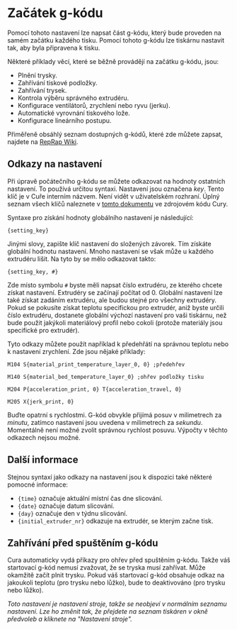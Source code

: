 Začátek g-kódu
====
Pomocí tohoto nastavení lze napsat část g-kódu, který bude proveden na samém začátku každého tisku. Pomocí tohoto g-kódu lze tiskárnu nastavit tak, aby byla připravena k tisku.

Některé příklady věcí, které se běžně provádějí na začátku g-kódu, jsou:
* Plnění trysky.
* Zahřívání tiskové podložky.
* Zahřívání trysek.
* Kontrola výběru správného extrudéru.
* Konfigurace ventilátorů, zrychlení nebo ryvu (jerku).
* Automatické vyrovnání tiskového lože.
* Konfigurace lineárního postupu.

Přiměřeně obsáhlý seznam dostupných g-kódů, které zde můžete zapsat, najdete na [RepRap Wiki](https://reprap.org/wiki/G-code).

Odkazy na nastavení
----
Při úpravě počátečního g-kódu se můžete odkazovat na hodnoty ostatních nastavení. To používá určitou syntaxi. Nastavení jsou označena *key*. Tento klíč je v Cuře interním názvem. Není vidět v uživatelském rozhraní. Úplný seznam všech klíčů naleznete v [tomto dokumentu](https://github.com/Ultimaker/Cura/blob/master/resources/definitions/fdmprinter.def.json) ve zdrojovém kódu Cury.

Syntaxe pro získání hodnoty globálního nastavení je následující:

`{setting_key}`

Jinými slovy, zapište klíč nastavení do složených závorek. Tím získáte globální hodnotu nastavení. Mnoho nastavení se však může u každého extrudéru lišit. Na tyto by se mělo odkazovat takto:

`{setting_key, #}`

Zde místo symbolu `#` byste měli napsat číslo extrudéru, ze kterého chcete získat nastavení. Extrudéry se začínají počítat od 0. Globální nastavení lze také získat zadáním extrudéru, ale budou stejné pro všechny extrudéry. Pokud se pokusíte získat teplotu specifickou pro extrudér, aniž byste určili číslo extrudéru, dostanete globální výchozí nastavení pro vaši tiskárnu, než bude použit jakýkoli materiálový profil nebo cokoli (protože materiály jsou specifické pro extrudér).

Tyto odkazy můžete použít například k předehřátí na správnou teplotu nebo k nastavení zrychlení. Zde jsou nějaké příklady:

`M104 S{material_print_temperature_layer_0, 0} ;předehřev`

`M140 S{material_bed_temperature_layer_0} ;ohřev podložky tisku`

`M204 P{acceleration_print, 0} T{acceleration_travel, 0}`

`M205 X{jerk_print, 0}`

Buďte opatrní s rychlostmi. G-kód obvykle přijímá posuv v milimetrech za *minutu*, zatímco nastavení jsou uvedena v milimetrech za *sekundu*. Momentálně není možné zvolit správnou rychlost posuvu. Výpočty v těchto odkazech nejsou možné.

Další informace
----
Stejnou syntaxí jako odkazy na nastavení jsou k dispozici také některé pomocné informace:

* `{time}` označuje aktuální místní čas dne slicování.
* `{date}` označuje datum slicování.
* `{day}` označuje den v týdnu slicování.
* `{initial_extruder_nr}` odkazuje na extrudér, se kterým začne tisk.

Zahřívání před spuštěním g-kódu
----
Cura automaticky vydá příkazy pro ohřev před spuštěním g-kódu. Takže váš startovací g-kód nemusí zvažovat, že se tryska musí zahřívat. Může okamžitě začít plnit trysku. Pokud váš startovací g-kód obsahuje odkaz na jakoukoli teplotu (pro trysku nebo lůžko), bude to deaktivováno (pro trysku nebo lůžko).

*Toto nastavení je nastavení stroje, takže se neobjeví v normálním seznamu nastavení. Lze ho změnit tak, že přejdete na seznam tiskáren v okně předvoleb a kliknete na "Nastavení stroje".*